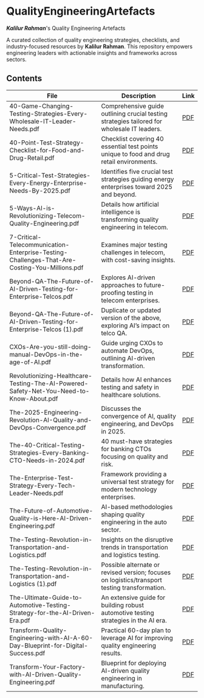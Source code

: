 # QualityEngineeringArtefacts
***Kalilur Rahman***'s Quality Engineering Artefacts

A curated collection of quality engineering strategies, checklists, and industry-focused resources by **Kalilur Rahman**. This repository empowers engineering leaders with actionable insights and frameworks across sectors.

## Contents

| File | Description | Link |
|------|-------------|------|
| 40-Game-Changing-Testing-Strategies-Every-Wholesale-IT-Leader-Needs.pdf | Comprehensive guide outlining crucial testing strategies tailored for wholesale IT leaders. | [PDF](https://github.com/kalilurrahman/QualityEngineeringArtefacts/blob/main/40-Game-Changing-Testing-Strategies-Every-Wholesale-IT-Leader-Needs.pdf) |
| 40-Point-Test-Strategy-Checklist-for-Food-and-Drug-Retail.pdf | Checklist covering 40 essential test points unique to food and drug retail environments. | [PDF](https://github.com/kalilurrahman/QualityEngineeringArtefacts/blob/main/40-Point-Test-Strategy-Checklist-for-Food-and-Drug-Retail.pdf) |
| 5-Critical-Test-Strategies-Every-Energy-Enterprise-Needs-By-2025.pdf | Identifies five crucial test strategies guiding energy enterprises toward 2025 and beyond. | [PDF](https://github.com/kalilurrahman/QualityEngineeringArtefacts/blob/main/5-Critical-Test-Strategies-Every-Energy-Enterprise-Needs-By-2025.pdf) |
| 5-Ways-AI-is-Revolutionizing-Telecom-Quality-Engineering.pdf | Details how artificial intelligence is transforming quality engineering in telecom. | [PDF](https://github.com/kalilurrahman/QualityEngineeringArtefacts/blob/main/5-Ways-AI-is-Revolutionizing-Telecom-Quality-Engineering.pdf) |
| 7-Critical-Telecommunication-Enterprise-Testing-Challenges-That-Are-Costing-You-Millions.pdf | Examines major testing challenges in telecom, with cost-saving insights. | [PDF](https://github.com/kalilurrahman/QualityEngineeringArtefacts/blob/main/7-Critical-Telecommunication-Enterprise-Testing-Challenges-That-Are-Costing-You-Millions.pdf) |
| Beyond-QA-The-Future-of-AI-Driven-Testing-for-Enterprise-Telcos.pdf | Explores AI-driven approaches to future-proofing testing in telecom enterprises. | [PDF](https://github.com/kalilurrahman/QualityEngineeringArtefacts/blob/main/Beyond-QA-The-Future-of-AI-Driven-Testing-for-Enterprise-Telcos.pdf) |
| Beyond-QA-The-Future-of-AI-Driven-Testing-for-Enterprise-Telcos (1).pdf | Duplicate or updated version of the above, exploring AI’s impact on telco QA. | [PDF](https://github.com/kalilurrahman/QualityEngineeringArtefacts/blob/main/Beyond-QA-The-Future-of-AI-Driven-Testing-for-Enterprise-Telcos%20(1).pdf) |
| CXOs-Are-you-still-doing-manual-DevOps-in-the-age-of-AI.pdf | Guide urging CXOs to automate DevOps, outlining AI-driven transformation. | [PDF](https://github.com/kalilurrahman/QualityEngineeringArtefacts/blob/main/CXOs-Are-you-still-doing-manual-DevOps-in-the-age-of-AI.pdf) |
| Revolutionizing-Healthcare-Testing-The-AI-Powered-Safety-Net-You-Need-to-Know-About.pdf | Details how AI enhances testing and safety in healthcare solutions. | [PDF](https://github.com/kalilurrahman/QualityEngineeringArtefacts/blob/main/Revolutionizing-Healthcare-Testing-The-AI-Powered-Safety-Net-You-Need-to-Know-About.pdf) |
| The-2025-Engineering-Revolution-AI-Quality-and-DevOps-Convergence.pdf | Discusses the convergence of AI, quality engineering, and DevOps in 2025. | [PDF](https://github.com/kalilurrahman/QualityEngineeringArtefacts/blob/main/The-2025-Engineering-Revolution-AI-Quality-and-DevOps-Convergence.pdf) |
| The-40-Critical-Testing-Strategies-Every-Banking-CTO-Needs-in-2024.pdf | 40 must-have strategies for banking CTOs focusing on quality and risk. | [PDF](https://github.com/kalilurrahman/QualityEngineeringArtefacts/blob/main/The-40-Critical-Testing-Strategies-Every-Banking-CTO-Needs-in-2024.pdf) |
| The-Enterprise-Test-Strategy-Every-Tech-Leader-Needs.pdf | Framework providing a universal test strategy for modern technology enterprises. | [PDF](https://github.com/kalilurrahman/QualityEngineeringArtefacts/blob/main/The-Enterprise-Test-Strategy-Every-Tech-Leader-Needs.pdf) |
| The-Future-of-Automotive-Quality-is-Here-AI-Driven-Engineering.pdf | AI-based methodologies shaping quality engineering in the auto sector. | [PDF](https://github.com/kalilurrahman/QualityEngineeringArtefacts/blob/main/The-Future-of-Automotive-Quality-is-Here-AI-Driven-Engineering.pdf) |
| The-Testing-Revolution-in-Transportation-and-Logistics.pdf | Insights on the disruptive trends in transportation and logistics testing. | [PDF](https://github.com/kalilurrahman/QualityEngineeringArtefacts/blob/main/The-Testing-Revolution-in-Transportation-and-Logistics.pdf) |
| The-Testing-Revolution-in-Transportation-and-Logistics (1).pdf | Possible alternate or revised version; focuses on logistics/transport testing transformation. | [PDF](https://github.com/kalilurrahman/QualityEngineeringArtefacts/blob/main/The-Testing-Revolution-in-Transportation-and-Logistics%20(1).pdf) |
| The-Ultimate-Guide-to-Automotive-Testing-Strategy-for-the-AI-Driven-Era.pdf | An extensive guide for building robust automotive testing strategies in the AI era. | [PDF](https://github.com/kalilurrahman/QualityEngineeringArtefacts/blob/main/The-Ultimate-Guide-to-Automotive-Testing-Strategy-for-the-AI-Driven-Era.pdf) |
| Transform-Quality-Engineering-with-AI-A-60-Day-Blueprint-for-Digital-Success.pdf | Practical 60-day plan to leverage AI for improving quality engineering results. | [PDF](https://github.com/kalilurrahman/QualityEngineeringArtefacts/blob/main/Transform-Quality-Engineering-with-AI-A-60-Day-Blueprint-for-Digital-Success.pdf) |
| Transform-Your-Factory-with-AI-Driven-Quality-Engineering.pdf | Blueprint for deploying AI-driven quality engineering in manufacturing. | [PDF](https://github.com/kalilurrahman/QualityEngineeringArtefacts/blob) |
